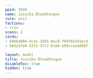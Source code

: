 ```yaml
---
ppid: 3938
name: Jussika Bloodtongue
role: unit
factions:
- cryx
scans: 2
cards:
- 846ba066-4c2e-3dd5-8ec8-f64f6e191ec4
- b832afa9-3372-37c7-bcb6-e99cceaa0807

layout: model
title: Jussika Bloodtongue
disableToc: true
hidden: true
---
```

